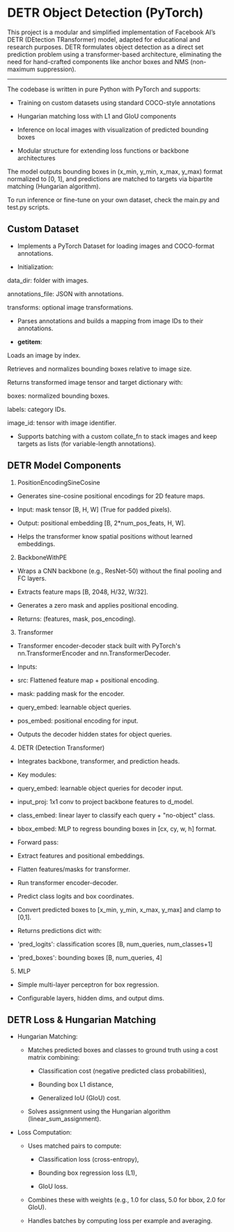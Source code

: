 # DETR Object Detection (PyTorch)
This project is a modular and simplified implementation of Facebook AI’s DETR (DEtection TRansformer) model, adapted for educational and research purposes. DETR formulates object detection as a direct set prediction problem using a transformer-based architecture, eliminating the need for hand-crafted components like anchor boxes and NMS (non-maximum suppression).

-------------------------------------------------------------------------------
The codebase is written in pure Python with PyTorch and supports:
* Training on custom datasets using standard COCO-style annotations

* Hungarian matching loss with L1 and GIoU components

* Inference on local images with visualization of predicted bounding boxes

* Modular structure for extending loss functions or backbone architectures

The model outputs bounding boxes in (x_min, y_min, x_max, y_max) format normalized to [0, 1], and predictions are matched to targets via bipartite matching (Hungarian algorithm).

To run inference or fine-tune on your own dataset, check the main.py and test.py scripts.

## Custom Dataset
* Implements a PyTorch Dataset for loading images and COCO-format annotations.

* Initialization:

data_dir: folder with images.

annotations_file: JSON with annotations.

transforms: optional image transformations.

* Parses annotations and builds a mapping from image IDs to their annotations.

* __getitem__:

Loads an image by index.

Retrieves and normalizes bounding boxes relative to image size.

Returns transformed image tensor and target dictionary with:

boxes: normalized bounding boxes.

labels: category IDs.

image_id: tensor with image identifier.

* Supports batching with a custom collate_fn to stack images and keep targets as lists (for variable-length annotations).

## DETR Model Components
1. PositionEncodingSineCosine
* Generates sine-cosine positional encodings for 2D feature maps.

* Input: mask tensor [B, H, W] (True for padded pixels).

* Output: positional embedding [B, 2*num_pos_feats, H, W].

* Helps the transformer know spatial positions without learned embeddings.

2. BackboneWithPE
* Wraps a CNN backbone (e.g., ResNet-50) without the final pooling and FC layers.

* Extracts feature maps [B, 2048, H/32, W/32].

* Generates a zero mask and applies positional encoding.

* Returns: (features, mask, pos_encoding).

3. Transformer
* Transformer encoder-decoder stack built with PyTorch's nn.TransformerEncoder and nn.TransformerDecoder.

* Inputs:

 * src: Flattened feature map + positional encoding.
 
 * mask: padding mask for the encoder.
 
 * query_embed: learnable object queries.
 
 * pos_embed: positional encoding for input.

* Outputs the decoder hidden states for object queries.

4. DETR (Detection Transformer)
* Integrates backbone, transformer, and prediction heads.

* Key modules:

 * query_embed: learnable object queries for decoder input.
 
 * input_proj: 1x1 conv to project backbone features to d_model.
 
 * class_embed: linear layer to classify each query + "no-object" class.
 
 * bbox_embed: MLP to regress bounding boxes in [cx, cy, w, h] format.

* Forward pass:

 * Extract features and positional embeddings.
 
 * Flatten features/masks for transformer.
 
 * Run transformer encoder-decoder.
 
 * Predict class logits and box coordinates.
 
 * Convert predicted boxes to [x_min, y_min, x_max, y_max] and clamp to [0,1].

* Returns predictions dict with:
 
 * 'pred_logits': classification scores [B, num_queries, num_classes+1]
 
 * 'pred_boxes': bounding boxes [B, num_queries, 4]

5. MLP
* Simple multi-layer perceptron for box regression.

* Configurable layers, hidden dims, and output dims.


## DETR Loss & Hungarian Matching
* Hungarian Matching:

  * Matches predicted boxes and classes to ground truth using a cost matrix combining:

    * Classification cost (negative predicted class probabilities),
    
    * Bounding box L1 distance,
    
    * Generalized IoU (GIoU) cost.

  * Solves assignment using the Hungarian algorithm (linear_sum_assignment).

* Loss Computation:

  * Uses matched pairs to compute:

    * Classification loss (cross-entropy),

    * Bounding box regression loss (L1),

    * GIoU loss.

  * Combines these with weights (e.g., 1.0 for class, 5.0 for bbox, 2.0 for GIoU).

  * Handles batches by computing loss per example and averaging.
